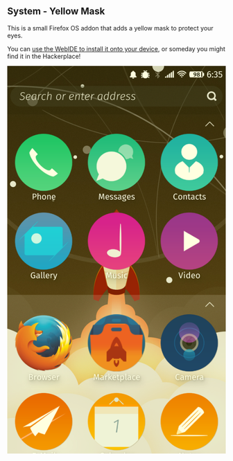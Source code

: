System - Yellow Mask
---------------------------

This is a small Firefox OS addon that adds a yellow mask to protect your eyes.

You can [use the WebIDE to install it onto your device][webide], or someday you
might find it in the Hackerplace!

[webide]: https://developer.mozilla.org/en-US/Firefox_OS/Add-ons#Installation

![Screenshot](https://raw.githubusercontent.com/elin-moco/fxos-addon-yellow-mask/master/screenshot.png)
